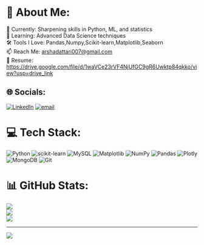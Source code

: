 # 💫 About Me:
🔭 Currently: Sharpening skills in Python, ML, and statistics<br>🌱 Learning: Advanced Data Science techniques<br>🛠️ Tools I Love: Pandas,Numpy,Scikit-learn,Matplotlib,Seaborn<br>📫 Reach Me: arshadattari007@gmail.com<br>📄 Resume: https://drive.google.com/file/d/1waVCe23rVF4NjUfGC9gR6Uwktp84qkko/view?usp=drive_link


## 🌐 Socials:
[![LinkedIn](https://img.shields.io/badge/LinkedIn-%230077B5.svg?logo=linkedin&logoColor=white)](https://linkedin.com/in/https://www.linkedin.com/in/md-arshad-hussain-a1529a362/) [![email](https://img.shields.io/badge/Email-D14836?logo=gmail&logoColor=white)](mailto:arshadattari007@gmail.com) 

# 💻 Tech Stack:
![Python](https://img.shields.io/badge/python-3670A0?style=for-the-badge&logo=python&logoColor=ffdd54) ![scikit-learn](https://img.shields.io/badge/scikit--learn-%23F7931E.svg?style=for-the-badge&logo=scikit-learn&logoColor=white) ![MySQL](https://img.shields.io/badge/mysql-4479A1.svg?style=for-the-badge&logo=mysql&logoColor=white) ![Matplotlib](https://img.shields.io/badge/Matplotlib-%23ffffff.svg?style=for-the-badge&logo=Matplotlib&logoColor=black) ![NumPy](https://img.shields.io/badge/numpy-%23013243.svg?style=for-the-badge&logo=numpy&logoColor=white) ![Pandas](https://img.shields.io/badge/pandas-%23150458.svg?style=for-the-badge&logo=pandas&logoColor=white) ![Plotly](https://img.shields.io/badge/Plotly-%233F4F75.svg?style=for-the-badge&logo=plotly&logoColor=white) ![MongoDB](https://img.shields.io/badge/MongoDB-%234ea94b.svg?style=for-the-badge&logo=mongodb&logoColor=white) ![Git](https://img.shields.io/badge/git-%23F05033.svg?style=for-the-badge&logo=git&logoColor=white)
# 📊 GitHub Stats:
![](https://github-readme-stats.vercel.app/api?username=arshad377&theme=dark&hide_border=false&include_all_commits=false&count_private=false)<br/>
![](https://nirzak-streak-stats.vercel.app/?user=arshad377&theme=dark&hide_border=false)<br/>
![](https://github-readme-stats.vercel.app/api/top-langs/?username=arshad377&theme=dark&hide_border=false&include_all_commits=false&count_private=false&layout=compact)

---
[![](https://visitcount.itsvg.in/api?id=arshad377&icon=0&color=0)](https://visitcount.itsvg.in)

<!-- Proudly created with GPRM ( https://gprm.itsvg.in ) -->

